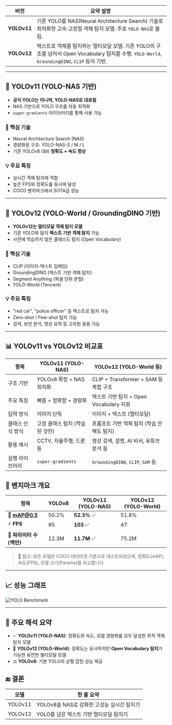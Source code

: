 | 버전 | 요약 설명 |
|------|------------|
| **YOLOv11** | 기존 YOLO를 NAS(Neural Architecture Search) 기술로 최적화한 고속·고정밀 객체 탐지 모델. 주로 `YOLO-NAS`로 불림. |
| **YOLOv12** | 텍스트로 객체를 탐지하는 멀티모달 모델. 기존 YOLO의 구조를 넘어서 Open Vocabulary 탐지를 수행. `YOLO-World`, `GroundingDINO`, `CLIP` 등이 기반. |

---

## 🧠 YOLOv11 (YOLO-NAS 기반)

- **공식 YOLO는 아니며, YOLO-NAS로 대표됨**
- NAS 기반으로 YOLO 구조를 자동 최적화
- `super-gradients` 라이브러리를 통해 사용 가능

### 🔧 핵심 기술
- Neural Architecture Search (NAS)
- 경량화된 구조: YOLO-NAS-S / M / L
- 기존 YOLOv8 대비 **정확도 + 속도 향상**

### 💡 주요 특징
- 실시간 객체 탐지에 적합
- 높은 FPS와 정확도를 동시에 달성
- COCO 벤치마크에서 SOTA급 성능

---

## 🧠 YOLOv12 (YOLO-World / GroundingDINO 기반)

- **YOLOv12는 멀티모달 객체 탐지 모델**
- 기존 YOLO와 달리 **텍스트 기반 객체 탐지** 가능
- 사전에 학습하지 않은 클래스도 탐지 (Open Vocabulary)

### 🔧 핵심 기술
- CLIP (이미지-텍스트 임베딩)
- GroundingDINO (텍스트 기반 객체 탐지)
- Segment Anything (픽셀 단위 분할)
- YOLO-World (Tencent)

### 💡 주요 특징
- "red car", "police officer" 등 텍스트로 탐지 가능
- Zero-shot / Few-shot 탐지 가능
- 검색, 보안 분석, 영상 요약 등 고차원 응용 가능

---

## 📊 YOLOv11 vs YOLOv12 비교표

| 항목               | YOLOv11 (YOLO-NAS)                     | YOLOv12 (YOLO-World 등)                     |
|--------------------|----------------------------------------|---------------------------------------------|
| 구조 기반           | YOLOv8 확장 + NAS 최적화               | CLIP + Transformer + SAM 등 복합 구조       |
| 주요 특징           | 빠름 + 정확함 + 경량화                 | 텍스트 기반 탐지 + Open Vocabulary 지원     |
| 입력 방식           | 이미지 단독                           | 이미지 + 텍스트 (멀티모달)                  |
| 클래스 인식 방식     | 고정 클래스 탐지 (학습된 것만)         | 프롬프트 기반 객체 탐지 (학습 안 해도 탐지) |
| 활용 예시           | CCTV, 자율주행, 드론 등               | 영상 검색, 설명, AI 비서, 유튜브 분석 등    |
| 실행 라이브러리     | `super-gradients`                     | `GroundingDINO`, `CLIP`, `SAM` 등           |

## 📌 벤치마크 개요

| 항목 | YOLOv8 | YOLOv11 (YOLO-NAS) | YOLOv12 (YOLO-World) |
|------|--------|---------------------|------------------------|
| 🎯 **mAP@0.5** | 50.2% | **52.3%** ✅ | 51.8% |
| ⚡ **FPS** | 95 | **103** ✅ | 47 |
| 🧠 **파라미터 수 (백만)** | 12.3M | **11.7M** ✅ | 75.2M |

> 🧪 참고: 모든 모델은 COCO 데이터셋 기준으로 테스트되었으며, 정확도(mAP), 속도(FPS), 모델 크기(Params)를 비교합니다.

---

## 📈 성능 그래프

![YOLO Benchmark](<img width="895" height="336" alt="bench" src="https://github.com/user-attachments/assets/97257a92-ab0f-44b3-8e46-8448c5ab207f" />
)

---

## 📌 주요 해석 요약

- ✅ **YOLOv11 (YOLO-NAS)**: 정확도와 속도, 모델 경량화를 모두 달성한 최적 객체 탐지 모델
- 🧠 **YOLOv12 (YOLO-World)**: 정확도는 유사하지만 **Open Vocabulary 탐지**가 가능한 유연한 멀티모달 모델
- ⚖️ **YOLOv8**: 기본 YOLO의 균형 잡힌 성능 제공

## 🔚 결론

| 모델 | 한 줄 요약 |
|------|-------------|
| YOLOv11 | YOLOv8을 NAS로 강화한 고성능 실시간 탐지기 |
| YOLOv12 | YOLO를 넘은 텍스트 기반 멀티모달 탐지기 |
